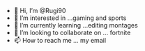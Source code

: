 - 👋 Hi, I’m @Rugi90
- 👀 I’m interested in ...gaming and sports
- 🌱 I’m currently learning ...editing montages
- 💞️ I’m looking to collaborate on ... fortnite
- 📫 How to reach me ... my email

<!---
Rugi90/Rugi90 is a ✨ special ✨ repository because its `README.md` (this file) appears on your GitHub profile.
You can click the Preview link to take a look at your changes.
--->
